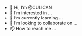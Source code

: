 - 👋 Hi, I’m @CULICAN
- 👀 I’m interested in ...
- 🌱 I’m currently learning ...
- 💞️ I’m looking to collaborate on ...
- 📫 How to reach me ...

<!---
CULICAN/CULICAN is a ✨ special ✨ repository because its `README.md` (this file) appears on your GitHub profile.
You can click the Preview link to take a look at your changes.
--->
